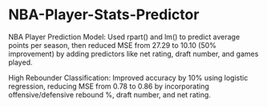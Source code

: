 # NBA-Player-Stats-Predictor

NBA Player Prediction Model: Used rpart() and lm() to predict average points per season, then reduced MSE from 27.29 to 10.10 (50% improvement) by adding predictors like net rating, draft number, and games played.

High Rebounder Classification: Improved accuracy by 10% using logistic regression, reducing MSE from 0.78 to 0.86 by incorporating offensive/defensive rebound %, draft number, and net rating.
